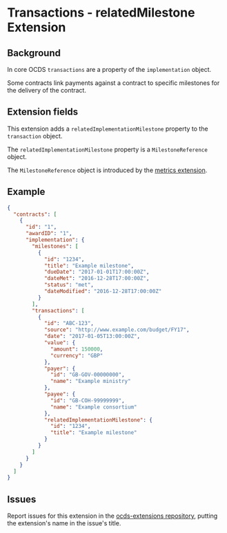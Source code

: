 # Transactions - relatedMilestone Extension

## Background

In core OCDS `transactions` are a property of the `implementation` object.

Some contracts link payments against a contract to specific milestones for the delivery of the contract.

## Extension fields

This extension adds a `relatedImplementationMilestone` property to the `transaction` object.

The `relatedImplementationMilestone` property is a `MilestoneReference` object.

The `MilestoneReference` object is introduced by the [metrics extension](http://extensions.open-contracting.org/en/extensions/metrics/master/).

## Example

```json
{
  "contracts": [
    {
      "id": "1",
      "awardID": "1",
      "implementation": {
        "milestones": [
          {
            "id": "1234",
            "title": "Example milestone",
            "dueDate": "2017-01-01T17:00:00Z",
            "dateMet": "2016-12-28T17:00:00Z",
            "status": "met",
            "dateModified": "2016-12-28T17:00:00Z"
          }
        ],
        "transactions": [
          {
            "id": "ABC-123",
            "source": "http://www.example.com/budget/FY17",
            "date": "2017-01-05T13:00:00Z",
            "value": {
              "amount": 150000,
              "currency": "GBP"
            },
            "payer": {
              "id": "GB-GOV-00000000",
              "name": "Example ministry"
            },
            "payee": {
              "id": "GB-COH-99999999",
              "name": "Example consortium"
            },
            "relatedImplementationMilestone": {
              "id": "1234",
              "title": "Example milestone"
            }
          }
        ]
      }
    }
  ]
}
```

## Issues

Report issues for this extension in the [ocds-extensions repository](https://github.com/open-contracting/ocds-extensions/issues), putting the extension's name in the issue's title.
